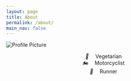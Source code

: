 ```yaml
---
layout: page
title: About
permalink: /about/
main_nav: false
---
```


<img src="{{ site.baseurl }}assets/profile-placeholder.gif" title="Profile Picture" class="profile">

<ul class="short-bio" style="text-align: center; list-style:none;">
<li style="display: block;"><i style="padding-right:1em;">🌱</i> Vegetarian</li>
<li style="display: block;"><i style="padding-right:1em;">🏍</i> Motorcyclist</li>
<li style="display: block;"><i style="padding-right:1em;">👟</i> Runner</li>
</ul>
